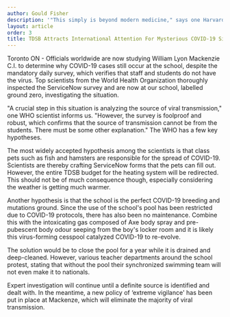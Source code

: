 ```yaml
---
author: Gould Fisher
description: '"This simply is beyond modern medicine," says one Harvard doctor.'
layout: article
order: 3
title: TDSB Attracts International Attention For Mysterious COVID-19 Situation
---
```


Toronto ON - Officials worldwide are now studying William Lyon Mackenzie C.I. to determine why COVID-19 cases still occur at the school, despite the mandatory daily survey, which verifies that staff and students do not have the virus. Top scientists from the World Health Organization thoroughly inspected the ServiceNow survey and are now at our school, labelled ground zero, investigating the situation.

"A crucial step in this situation is analyzing the source of viral transmission," one WHO scientist informs us. "However, the survey is foolproof and robust, which confirms that the source of transmission cannot be from the students. There must be some other explanation." The WHO has a few key hypotheses.

The most widely accepted hypothesis among the scientists is that class pets such as fish and hamsters are responsible for the spread of COVID-19. Scientists are thereby crafting ServiceNow forms that the pets can fill out. However, the entire TDSB budget for the heating system will be redirected. This should not be of much consequence though, especially considering the weather is getting much warmer.

Another hypothesis is that the school is the perfect COVID-19 breeding and mutations ground. Since the use of the school's pool has been restricted due to COVID-19 protocols, there has also been no maintenance. Combine this with the intoxicating gas composed of Axe body spray and pre-pubescent body odour seeping from the boy's locker room and it is likely this virus-forming cesspool catalyzed COVID-19 to re-evolve.

The solution would be to close the pool for a year while it is drained and deep-cleaned. However, various teacher departments around the school protest,  stating that without the pool their synchronized swimming team will not even make it to nationals.

Expert investigation will continue until a definite source is identified and dealt with. In the meantime, a new policy of ‘extreme vigilance' has been put in place at Mackenze, which will eliminate the majority of viral transmission.
